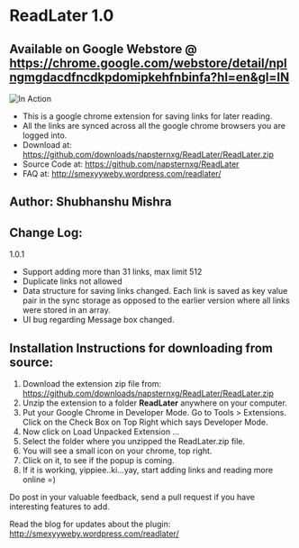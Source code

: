 ReadLater 1.0
==============

Available on Google Webstore @ https://chrome.google.com/webstore/detail/nplngmgdacdfncdkpdomipkehfnbinfa?hl=en&gl=IN
------------------------------------------------------------------------

![In Action](https://github.com/napsternxg/ReadLater/raw/master/Docs/Screenshots/UI_1.0_Pastle.PNG)

 * This is a google chrome extension for saving links for later reading.
 * All the links are synced across all the google chrome browsers you are logged into.
 * Download at: https://github.com/downloads/napsternxg/ReadLater/ReadLater.zip
 * Source Code at: https://github.com/napsternxg/ReadLater
 * FAQ at: http://smexyyweby.wordpress.com/readlater/

Author: Shubhanshu Mishra
-------------------------

Change Log:
-----------

1.0.1
* Support adding more than 31 links, max limit 512
* Duplicate links not allowed
* Data structure for saving links changed. Each link is saved as key value pair in the sync storage as opposed to the earlier version where all links were stored in an array.
* UI bug regarding Message box changed.  

Installation Instructions for downloading from source:
--------------------------

 1. Download the extension zip file from: https://github.com/downloads/napsternxg/ReadLater/ReadLater.zip
 2. Unzip the extension to a folder **ReadLater** anywhere on your computer. 
 3. Put your Google Chrome in Developer Mode. Go to Tools > Extensions. Click on the Check Box on Top Right which says Developer Mode.
 4. Now click on Load Unpacked Extension ...
 5. Select the folder where you unzipped the ReadLater.zip file. 
 6. You will see a small icon on your chrome, top right. 
 7. Click on it, to see if the popup is coming.
 8. If it is working, yippiee..ki...yay, start adding links and reading more online =)

Do post in your valuable feedback, send a pull request if you have interesting features to add.

Read the blog for updates about the plugin: http://smexyyweby.wordpress.com/readlater/